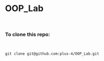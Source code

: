 # OOP_Lab

<br />

### To clone this repo: 

<br />

```
git clone git@github.com:plus-4/OOP_Lab.git
```
